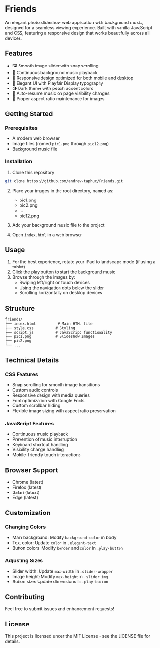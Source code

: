 # Friends

An elegant photo slideshow web application with background music, designed for a seamless viewing experience. Built with vanilla JavaScript and CSS, featuring a responsive design that works beautifully across all devices.

## Features

- 🖼️ Smooth image slider with snap scrolling
- 🎵 Continuous background music playback
- 📱 Responsive design optimized for both mobile and desktop
- 🎨 Elegant UI with Playfair Display typography
- 🌗 Dark theme with peach accent colors
- 🔄 Auto-resume music on page visibility changes
- 📏 Proper aspect ratio maintenance for images

## Getting Started

### Prerequisites

- A modern web browser
- Image files (named `pic1.png` through `pic12.png`)
- Background music file

### Installation

1. Clone this repository
```bash
git clone https://github.com/andrew-taphuc/Friends.git
```

2. Place your images in the root directory, named as:
   - pic1.png
   - pic2.png
   - ...
   - pic12.png

3. Add your background music file to the project

4. Open `index.html` in a web browser

## Usage

1. For the best experience, rotate your iPad to landscape mode (if using a tablet)
2. Click the play button to start the background music
3. Browse through the images by:
   - Swiping left/right on touch devices
   - Using the navigation dots below the slider
   - Scrolling horizontally on desktop devices

## Structure

```
friends/
├── index.html          # Main HTML file
├── style.css          # Styling
├── script.js          # JavaScript functionality
├── pic1.png           # Slideshow images
├── pic2.png
└── ...
```

## Technical Details

### CSS Features
- Snap scrolling for smooth image transitions
- Custom audio controls
- Responsive design with media queries
- Font optimization with Google Fonts
- Custom scrollbar hiding
- Flexible image sizing with aspect ratio preservation

### JavaScript Features
- Continuous music playback
- Prevention of music interruption
- Keyboard shortcut handling
- Visibility change handling
- Mobile-friendly touch interactions

## Browser Support

- Chrome (latest)
- Firefox (latest)
- Safari (latest)
- Edge (latest)

## Customization

### Changing Colors
- Main background: Modify `background-color` in body
- Text color: Update `color` in `.elegant-text`
- Button colors: Modify `border` and `color` in `.play-button`

### Adjusting Sizes
- Slider width: Update `max-width` in `.slider-wrapper`
- Image height: Modify `max-height` in `.slider img`
- Button size: Update dimensions in `.play-button`

## Contributing

Feel free to submit issues and enhancement requests!

## License

This project is licensed under the MIT License - see the LICENSE file for details.
